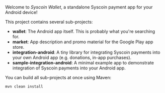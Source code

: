 Welcome to _Syscoin Wallet_, a standalone Syscoin payment app for your Android device!

This project contains several sub-projects:

 * __wallet__:
     The Android app itself. This is probably what you're searching for.
 * __market__:
     App description and promo material for the Google Play app store.
 * __integration-android__:
     A tiny library for integrating Syscoin payments into your own Android app
     (e.g. donations, in-app purchases).
 * __sample-integration-android__:
     A minimal example app to demonstrate integration of Syscoin payments into
     your Android app.

You can build all sub-projects at once using Maven:

`mvn clean install`

